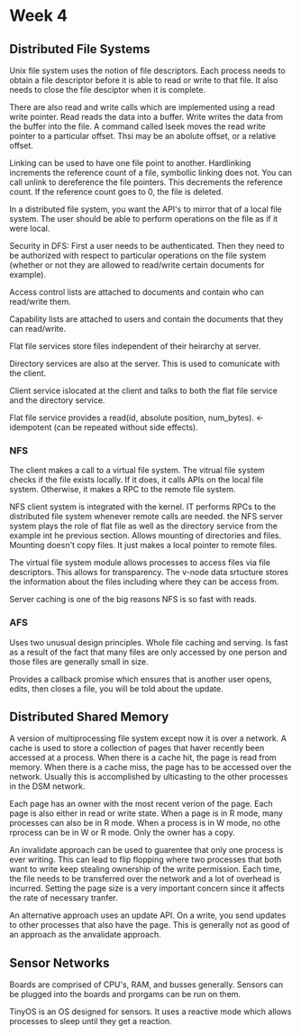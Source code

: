 # Week 4

## Distributed File Systems

Unix file system uses the notion of file descriptors. Each process needs to obtain a file descriptor before it is able to read or write to that file. It also needs to close the file desciptor when it is complete.

There are also read and write calls which are implemented using a read write pointer. Read reads the data into a buffer. Write writes the data from the buffer into the file. A command called lseek moves the read write pointer to a particular offset. Thsi may be an abolute offset, or a relative offset.

Linking can be used to have one file point to another. Hardlinking increments the reference count of a file, symbollic linking does not. You can call unlink to dereference the file pointers. This decrements the reference count. If the reference count goes to 0, the file is deleted.

In a distributed file system, you want the API's to mirror that of a local file system. The user should be able to perform operations on the file as if it were local. 

Security in DFS: First a user needs to be authenticated. Then they need to be authorized with respect to particular operations on the file system (whether or not they are allowed to read/write certain documents for example).

Access control lists are attached to documents and contain who can read/write them.

Capability lists are attached to users and contain the documents that they can read/write.

Flat file services store files independent of their heirarchy at server. 

Directory services are also at the server. This is used to comunicate with the client. 

Client service islocated at the client and talks to both the flat file service and the directory service.

Flat file service provides a read(id, absolute position, num_bytes). <- idempotent (can be repeated without side effects).

### NFS

The client makes a call to a virtual file system. The vitrual file system checks if the file exists locally. If it does, it calls APIs on the local file system. Otherwise, it makes a RPC to the remote file system.

NFS client system is integrated with the kernel. IT performs RPCs to the distributed file system whenever remote calls are needed. the NFS server system plays the role of flat file as well as the directory service from the example int he previous section. Allows mounting of directories and files. Mounting doesn't copy files. It just makes a local pointer to remote files.

The virtual file system module allows processes to access files via file descriptors. This allows for transparency. The v-node data srtucture stores the information about the files including where they can be access from.

Server caching is one of the big reasons NFS is so fast with reads.

### AFS

Uses two unusual design principles. Whole file caching and serving. Is fast as a result of the fact that many files are only accessed by one person and those files are generally small in size.

Provides a callback promise which ensures that is another user opens, edits, then closes a file, you will be told about the update.

## Distributed Shared Memory

A version of multiprocessing file system except now it is over a network. A cache is used to store a collection of pages that haver recently been accessed at a process. When there is a cache hit, the page is read from memory. When there is a cache miss, the page has to be accessed over the network. Usually this is accomplished by ulticasting to the other processes in the DSM network.

Each page has an owner with the most recent verion of the page. Each page is also either in read or write state. When a page is in R mode, many processes can also be in R mode. When a process is in W mode, no othe rprocess can be in W or R mode. Only the owner has a copy.

An invalidate approach can be used to guarentee that only one process is ever writing. This can lead to flip flopping where two processes that both want to write keep stealing ownership of the write permission. Each time, the file needs to be transferred over the network and a lot of overhead is incurred. Setting the page size is a very important concern since it affects the rate of necessary tranfer.

An alternative approach uses an update API. On a write, you send updates to other processes that also have the page. This is generally not as good of an approach as the anvalidate approach. 

## Sensor Networks

Boards are comprised of CPU's, RAM, and busses generally. Sensors can be plugged into the boards and prorgams can be run on them.

TinyOS is an OS designed for sensors. It uses a reactive mode which allows processes to sleep until they get a reaction.
